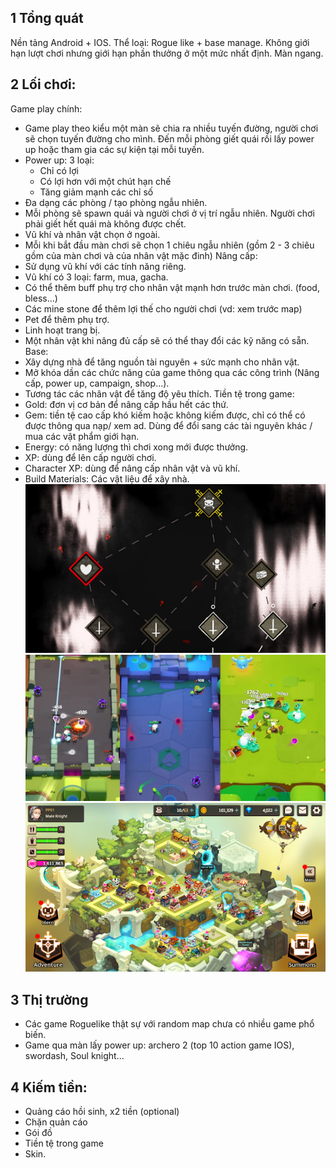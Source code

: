 ## 1 Tổng quát
Nền tảng Android + IOS.
Thể loại: Rogue like + base manage.
Không giới hạn lượt chơi nhưng giới hạn phần thưởng ở một mức nhất định.
Màn ngang.
## 2 Lối chơi:
Game play chính:
- Game play theo kiểu một màn sẽ chia ra nhiều tuyến đường, người chơi sẽ chọn tuyến đường cho mình. Đến mỗi phòng giết quái rồi lấy power up hoặc tham gia các sự kiện tại mỗi tuyến.
- Power up: 3 loại: 
	+ Chỉ có lợi
	+ Có lợi hơn với một chút hạn chế
	+ Tăng giảm mạnh các chỉ số
- Đa dạng các phòng / tạo phòng ngẫu nhiên. 
- Mỗi phòng sẽ spawn quái và người chơi ở vị trí ngẫu nhiên. Người chơi phải giết hết quái mà không được chết.
- Vũ khí và nhân vật chọn ở ngoài.
- Mỗi khi bắt đầu màn chơi sẽ chọn 1 chiêu ngẫu nhiên (gồm 2 - 3 chiêu gồm của màn chơi và của nhân vật mặc đinh)
Nâng cấp:
- Sử dụng vũ khí với các tính năng riêng.
- Vũ khí có 3 loại: farm, mua, gacha.
- Có thể thêm buff phụ trợ cho nhân vật mạnh hơn trước màn chơi. (food, bless...)
- Các mine stone để thêm lợi thế cho người chơi (vd: xem trước map)
- Pet để thêm phụ trợ.
- Linh hoạt trang bị.
- Một nhân vật khi nâng đủ cấp sẽ có thể thay đổi các kỹ năng có sẵn.
Base:
- Xây dựng nhà để tăng nguồn tài nguyên + sức mạnh cho nhân vật.
- Mở khóa dần các chức năng của game thông qua các công trình (Nâng cấp, power up, campaign, shop...).
- Tương tác các nhân vật để tăng độ yêu thích.
Tiền tệ trong game:
- Gold: đơn vị cơ bản để nâng cấp hầu hết các thứ.
- Gem: tiền tệ cao cấp khó kiếm hoặc không kiếm được, chỉ có thể có được thông qua nạp/ xem ad. Dùng để đổi sang các tài nguyên khác / mua các vật phẩm giới hạn.
- Energy: có năng lượng thì chơi xong mới được thưởng. 
- XP: dùng để lên cấp người chơi.
- Character XP: dùng để nâng cấp nhân vật và vũ khí.
- Build Materials: Các vật liệu để xây nhà.
![alt text](image-2.png)
![alt text](image.png)
![alt text](image-1.png)

## 3 Thị trường 
- Các game Roguelike thật sự với random map chưa có nhiều game phổ biến.
- Game qua màn lấy power up: archero 2 (top 10 action game IOS), swordash, Soul knight...
## 4 Kiếm tiền:
- Quảng cáo hồi sinh, x2 tiền (optional)
- Chặn quản cáo
- Gói đồ
- Tiền tệ trong game
- Skin.

 
